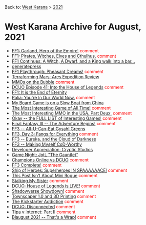 Back to: [West Karana](/posts/westkarana.md) > [2021](/posts/2021/westkarana.md)
# West Karana Archive for August, 2021

* [FF1: Garland, Hero of the Empire!](1494.md) <span style="color:red;">comment</span>
* [FF1: Pirates, Witches, Elves and Cthulhus.](1508.md) <span style="color:red;">comment</span>
* [FF1 Continues: A Witch, A Dwarf, and a King walk into a bar...](1520.md) <span style="color:red;"></span>
* [generatepress](1540.md) <span style="color:red;"></span>
* [FF1 Playthrough: Pheasant Dreams!](1547.md) <span style="color:red;">comment</span>
* [Terraforming Mars: Ares Expedition Review](1560.md) <span style="color:red;"></span>
* [MMOs on the Bubble](1566.md) <span style="color:red;">comment</span>
* [DCUO Episode 41: Into the House of Legends](1582.md) <span style="color:red;">comment</span>
* [FF1: It is the End of Eternity](1594.md) <span style="color:red;"></span>
* [Palia: You're In Our World Now.](1610.md) <span style="color:red;">comment</span>
* [My Board Game is on a Slow Boat from China](1617.md) <span style="color:red;"></span>
* [The Most Interesting Game of All Time!](1623.md) <span style="color:red;">comment</span>
* [The Most Interesting MMO in the USA, Part Deux.](1630.md) <span style="color:red;">comment</span>
* [Okay -- the FULL LIST of Interesting Games!](1635.md) <span style="color:red;">comment</span>
* [Final Fantasy III -- The Adventure Begins!](1638.md) <span style="color:red;">comment</span>
* [FF3 -- All-U-Can-Eat Gysahl Greens](1655.md) <span style="color:red;"></span>
* [FF3, Day 3: Fangs for Everything](1669.md) <span style="color:red;">comment</span>
* [FF3 -- Eureka, and the Cloud of Darkness](1687.md) <span style="color:red;"></span>
* [FF3 -- Making Myself CoD-Worthy](1692.md) <span style="color:red;"></span>
* [Developer Appreciation: Cryptic Studios](1697.md) <span style="color:red;"></span>
* [Game Night: JotL \"The Gauntlet\"](1705.md) <span style="color:red;"></span>
* [Champions Online vs DCUO](1711.md) <span style="color:red;">comment</span>
* [FF3 Complete!](1720.md) <span style="color:red;">comment</span>
* [Ship of Heroes: Superheroes IN SPAAAAAACE!](1739.md) <span style="color:red;">comment</span>
* [This Post Isn't About Mini Rogue](1745.md) <span style="color:red;">comment</span>
* [Stalking My Sister](1754.md) <span style="color:red;">comment</span>
* [DCUO: House of Legends is LIVE!](1763.md) <span style="color:red;">comment</span>
* [Shadowverse Showdown!](1766.md) <span style="color:red;">comment</span>
* [Townscaper 1.0 and 3D Printing](1771.md) <span style="color:red;">comment</span>
* [The Kickstarter Addiction](1780.md) <span style="color:red;">comment</span>
* [DCUO: Disconnected](1783.md) <span style="color:red;">comment</span>
* [Tipa v Internet: Part II](1787.md) <span style="color:red;">comment</span>
* [Blaugust 2021 -- That's a Wrap!](1793.md) <span style="color:red;">comment</span>
